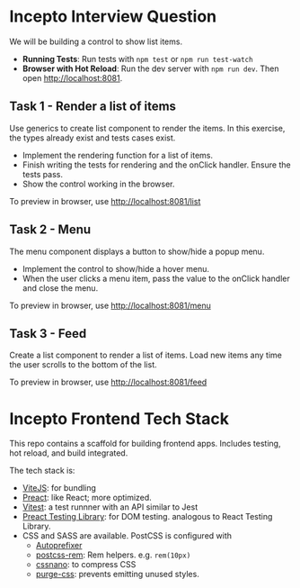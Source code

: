 # Incepto Interview Question

We will be building a control to show list items.

- **Running Tests**: Run tests with `npm test` or `npm run test-watch`
- **Browser with Hot Reload**: Run the dev server with `npm run dev`. Then open [http://localhost:8081](http://localhost:8081).

## Task 1 - Render a list of items

Use generics to create list component to render the items. In this exercise, the types already exist and tests cases exist.

- Implement the rendering function for a list of items.
- Finish writing the tests for rendering and the onClick handler. Ensure the tests pass.
- Show the control working in the browser.

To preview in browser, use [http://localhost:8081/list](http://localhost:8081/list)

## Task 2 - Menu

The menu component displays a button to show/hide a popup menu.

- Implement the control to show/hide a hover menu.
- When the user clicks a menu item, pass the value to the onClick handler and close the menu.

To preview in browser, use [http://localhost:8081/menu](http://localhost:8081/menu)

## Task 3 - Feed

Create a list component to render a list of items. Load new items any time the user scrolls to the bottom of the list.

To preview in browser, use [http://localhost:8081/feed](http://localhost:8081/feed)

# Incepto Frontend Tech Stack

This repo contains a scaffold for building frontend apps. Includes testing, hot reload, and build integrated.

The tech stack is:

- [ViteJS](https://vitejs.dev/): for bundling
- [Preact](): like React; more optimized.
- [Vitest](https://vitest.dev/): a test runnner with an API similar to Jest
- [Preact Testing Library](https://preactjs.com/guide/v10/preact-testing-library/): for DOM testing. analogous to React Testing Library.
- CSS and SASS are available. PostCSS is configured with
  - [Autoprefixer](https://github.com/postcss/autoprefixer#readme)
  - [postcss-rem](https://github.com/pierreburel/postcss-rem): Rem helpers. e.g. `rem(10px)`
  - [cssnano](https://cssnano.co/): to compress CSS
  - [purge-css](https://purgecss.com/): prevents emitting unused styles.
